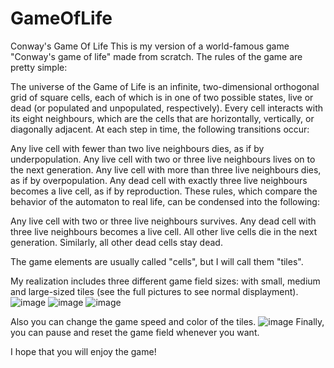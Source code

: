 # GameOfLife
Conway's Game Of Life
This is my version of a world-famous game "Conway's game of life" made from scratch. The rules of the game are pretty simple:

The universe of the Game of Life is an infinite, two-dimensional orthogonal grid of square cells, each of which is in one of two possible states, live or dead (or populated and unpopulated, respectively). Every cell interacts with its eight neighbours, which are the cells that are horizontally, vertically, or diagonally adjacent. At each step in time, the following transitions occur:

Any live cell with fewer than two live neighbours dies, as if by underpopulation.
Any live cell with two or three live neighbours lives on to the next generation.
Any live cell with more than three live neighbours dies, as if by overpopulation.
Any dead cell with exactly three live neighbours becomes a live cell, as if by reproduction.
These rules, which compare the behavior of the automaton to real life, can be condensed into the following:

Any live cell with two or three live neighbours survives.
Any dead cell with three live neighbours becomes a live cell.
All other live cells die in the next generation. Similarly, all other dead cells stay dead.

The game elements are usually called "cells", but I will call them "tiles".

My realization includes three different game field sizes: with small, medium and large-sized tiles (see the full pictures to see normal displayment).
![image](https://user-images.githubusercontent.com/64411952/175839891-72a98dd5-2c25-46c0-ad3e-eef3c8b26787.png)
![image](https://user-images.githubusercontent.com/64411952/175839920-7abbda18-2d80-4169-b5f7-e568c96a44b8.png)
![image](https://user-images.githubusercontent.com/64411952/175839948-1a2803e7-d57d-41f5-86f7-c6a6bd4051d1.png)

Also you can change the game speed and color of the tiles.
![image](https://user-images.githubusercontent.com/64411952/175839971-d3bef28c-7517-410f-b164-c1b735ca6331.png)
Finally, you can pause and reset the game field whenever you want.

I hope that you will enjoy the game!

